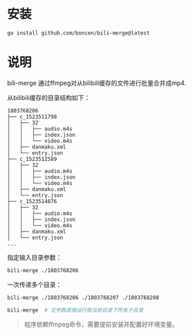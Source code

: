 
# 安装
```
go install github.com/boncen/bili-merge@latest
```
# 说明
bili-merge 通过ffmpeg对从bilibili缓存的文件进行批量合并成mp4. 

从bilibili缓存的目录结构如下：
```
1803768206
├── c_1523511798
│   ├── 32
│   │   ├── audio.m4s
│   │   ├── index.json
│   │   └── video.m4s
│   ├── danmaku.xml
│   └── entry.json
├── c_1523512589
│   ├── 32
│   │   ├── audio.m4s
│   │   ├── index.json
│   │   └── video.m4s
│   ├── danmaku.xml
│   └── entry.json
├── c_1523514876
│   ├── 32
│   │   ├── audio.m4s
│   │   ├── index.json
│   │   └── video.m4s
│   ├── danmaku.xml
│   └── entry.json
...
```

指定输入目录参数：
```sh
bili-merge ./1803768206
```

一次传递多个目录：
```sh
bili-merge ./1803768206 ./1803768207 ./1803768208
```

```sh
bili-merge  # 无参数直接运行取当前目录下所有子目录
```

> 程序依赖ffmpeg命令，需要提前安装并配置好环境变量。